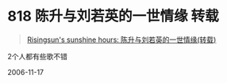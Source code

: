 # 818 陈升与刘若英的一世情缘 转载

> [Risingsun's sunshine hours: 陈升与刘若英的一世情缘(转载)](http://risingsunny.spaces.live.com/blog/cns!8BA6B421074DF6B6!1423.entry)

2个人都有些歌不错

2006-11-17